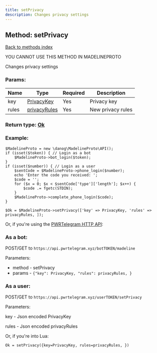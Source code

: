 ```yaml
---
title: setPrivacy
description: Changes privacy settings
---
```

## Method: setPrivacy  
[Back to methods index](index.md)


YOU CANNOT USE THIS METHOD IN MADELINEPROTO


Changes privacy settings

### Params:

| Name     |    Type       | Required | Description |
|----------|---------------|----------|-------------|
|key|[PrivacyKey](../types/PrivacyKey.md) | Yes|Privacy key|
|rules|[privacyRules](../types/privacyRules.md) | Yes|New privacy rules|


### Return type: [Ok](../types/Ok.md)

### Example:


```
$MadelineProto = new \danog\MadelineProto\API();
if (isset($token)) { // Login as a bot
    $MadelineProto->bot_login($token);
}
if (isset($number)) { // Login as a user
    $sentCode = $MadelineProto->phone_login($number);
    echo 'Enter the code you received: ';
    $code = '';
    for ($x = 0; $x < $sentCode['type']['length']; $x++) {
        $code .= fgetc(STDIN);
    }
    $MadelineProto->complete_phone_login($code);
}

$Ok = $MadelineProto->setPrivacy(['key' => PrivacyKey, 'rules' => privacyRules, ]);
```

Or, if you're using the [PWRTelegram HTTP API](https://pwrtelegram.xyz):

### As a bot:

POST/GET to `https://api.pwrtelegram.xyz/botTOKEN/madeline`

Parameters:

* method - setPrivacy
* params - `{"key": PrivacyKey, "rules": privacyRules, }`



### As a user:

POST/GET to `https://api.pwrtelegram.xyz/userTOKEN/setPrivacy`

Parameters:

key - Json encoded PrivacyKey

rules - Json encoded privacyRules




Or, if you're into Lua:

```
Ok = setPrivacy({key=PrivacyKey, rules=privacyRules, })
```

